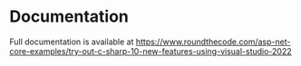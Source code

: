 # Documentation

Full documentation is available at https://www.roundthecode.com/asp-net-core-examples/try-out-c-sharp-10-new-features-using-visual-studio-2022
